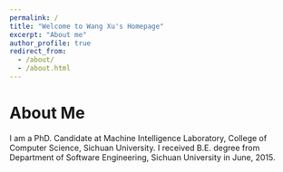 ```yaml
---
permalink: /
title: "Welcome to Wang Xu's Homepage"
excerpt: "About me"
author_profile: true
redirect_from: 
  - /about/
  - /about.html
---
```


About Me
======
I am a PhD. Candidate at Machine Intelligence Laboratory, College of Computer Science, Sichuan University. I received B.E. degree from Department of Software Engineering, Sichuan University in June, 2015.
